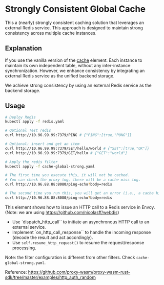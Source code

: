 # Strongly Consistent Global Cache 

This a (nearly) strongly consistent caching solution that leverages an external Redis service. This approach is designed to maintain strong consistency across multiple cache instances.


## Explanation

If you use the vanilla version of the [cache](../cache) element. Each instance to maintain its own independent table, without any inter-instance synchronization. However, we enhance consistency by integrating an external Redis service as the unified backend storage.


We achieve strong consistency by using an external Redis service as the backend storage.

## Usage
```bash
# Deploy Redis
kubectl apply -f redis.yaml

# Optional Test redis 
curl http://10.96.99.99:7379/PING # {"PING":[true,"PONG"]}

# Optional: insert and get an item
curl http://10.96.99.99:7379/SET/hello/world # {"SET":[true,"OK"]}
curl http://10.96.99.99:7379/GET/hello # {"GET":"world"}

# Apply the redis filter
kubectl apply -f cache-global-strong.yaml

# The first time you execute this, it will not be cached.
# You can check the proxy log, there will be a cache miss log.
curl http://10.96.88.88:8080/ping-echo?body=redis

# The second time you run this, you will get an error (i.e., a cache hit.)
curl http://10.96.88.88:8080/ping-echo?body=redis
```

This element shows how to issue an HTTP call to a Redis service in Envoy. (Note: we are using https://github.com/nicolasff/webdis)

- Use `dispatch_http_call`` to initiate an asynchronous HTTP call to an external service.
- Implement `on_http_call_response`` to handle the incoming response (decode the result and act accordingly).
- Use `self.resume_http_request()` to resume the request/response processing.

Note: the filter configuration is different from other filters. Check `cache-global-strong.yaml`.

Reference: https://github.com/proxy-wasm/proxy-wasm-rust-sdk/tree/master/examples/http_auth_random